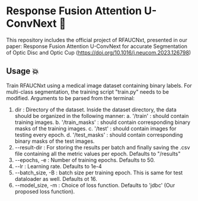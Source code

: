 # Response Fusion Attention U-ConvNext 🚀
This repository includes the official project of RFAUCNxt, presented in our paper: Response Fusion Attention U-ConvNext for accurate Segmentation of Optic Disc and Optic Cup (https://doi.org/10.1016/j.neucom.2023.126798) 


## Usage 💥

Train RFAUCNxt using a medical image dataset containing binary labels. For multi-class segmentation, the training script "train.py" needs to be modified.
Arguments to be parsed from the terminal:
1. dir : Directory of the dataset. Inside the dataset directory, the data should be organized in the following manner:
   a. '/train' : should contain training images.
   b. '/train_masks' : should contain corresponding binary masks of the training images.
   c. '/test' : should contain images for testing every epoch.
   d. '/test_masks' : should contain corresponding binary masks of the test images.
2. --result-dir : For storing the results per batch and finally saving the .csv file containing all the metric values per epoch. Defaults to "/results"
3. --epochs, -e : Number of training epochs. Defaults to 50.
4. --lr : Learning rate. Defaults to 1e-4
5. --batch_size, -B : batch size per training epoch. This is same for test dataloader as well. Defaults ot 16.
6. --model_size, -m : Choice of loss function. Defaults to 'jdbc' (Our proposed loss function).
